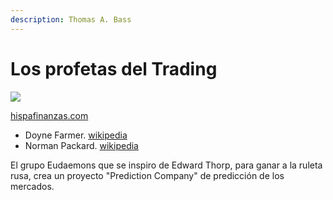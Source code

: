 ```yaml
---
description: Thomas A. Bass
---
```


# Los profetas del Trading

![](https://encrypted-tbn0.gstatic.com/images?q=tbn%3AANd9GcTzuTud-OeKmta4y1mLV2zHCL9X1xGSX3OAlw8JpmjOKEpXWT3mynvH90iCqZN93IRKJNbGTJ0bqmifq3K7C21NYb0wywFhFp9F6w&usqp=CAU&ec=45695924)

[hispafinanzas.com](https://www.hispafinanzas.com/index.php/blog-2/profetas-del-trading2)

* Doyne Farmer. [wikipedia](https://en.wikipedia.org/wiki/J._Doyne_Farmer)
* Norman Packard. [wikipedia](https://en.wikipedia.org/wiki/Norman_Packard)

El grupo Eudaemons que se inspiro de Edward Thorp, para ganar a la ruleta rusa, crea un proyecto "Prediction Company" de predicción de los mercados.

